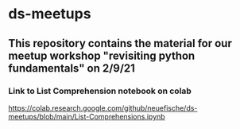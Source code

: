 # ds-meetups

## This repository contains the material for our meetup workshop "revisiting python fundamentals" on 2/9/21

### Link to List Comprehension notebook on colab
https://colab.research.google.com/github/neuefische/ds-meetups/blob/main/List-Comprehensions.ipynb
